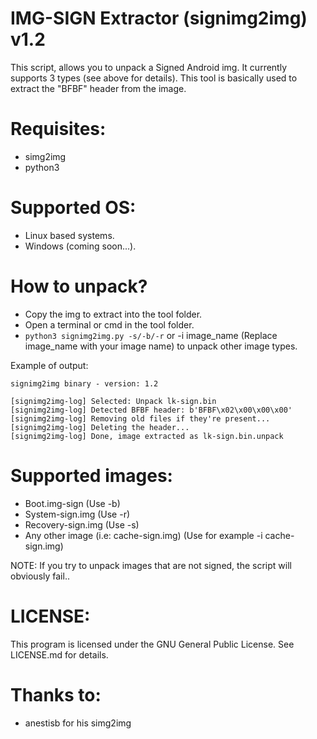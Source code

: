 IMG-SIGN Extractor (signimg2img) v1.2
=====================================
This script, allows you to unpack a Signed Android img. It currently supports 3 types (see above for details). This tool is basically used to extract the "BFBF" header from the image.

Requisites:
=====================================
* simg2img
* python3

Supported OS:
=====================================
* Linux based systems.
* Windows (coming soon...).

How to unpack?
=====================================
* Copy the img to extract into the tool folder.
* Open a terminal or cmd in the tool folder.
* ```python3 signimg2img.py -s/-b/-r``` or -i image_name (Replace image_name with your image name) to unpack other image types.

Example of output:
```python3 signimg2img.py -i lk-sign.bin
signimg2img binary - version: 1.2

[signimg2img-log] Selected: Unpack lk-sign.bin
[signimg2img-log] Detected BFBF header: b'BFBF\x02\x00\x00\x00'
[signimg2img-log] Removing old files if they're present...
[signimg2img-log] Deleting the header...
[signimg2img-log] Done, image extracted as lk-sign.bin.unpack
```

Supported images:
=====================================
* Boot.img-sign (Use -b)
* System-sign.img (Use -r)
* Recovery-sign.img (Use -s)
* Any other image (i.e: cache-sign.img) (Use for example -i cache-sign.img)

NOTE: If you try to unpack images that are not signed, the script will obviously fail..

LICENSE:
=====================================
This program is licensed under the GNU General Public License. See LICENSE.md for details.

Thanks to:
=====================================
* anestisb for his simg2img
